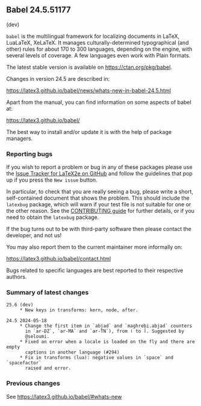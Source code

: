 ## Babel 24.5.51177

(dev)

`babel` is the multilingual framework for localizing documents in
LaTeX, LuaLaTeX, XeLaTeX. It manages culturally-determined
typographical (and other) rules for about 170 to 300 languages,
depending on the engine, with several levels of coverage. A few
languages even work with Plain formats.

The latest stable version is available on <https://ctan.org/pkg/babel>.

Changes in version 24.5 are described in:

https://latex3.github.io/babel/news/whats-new-in-babel-24.5.html

Apart from the manual, you can find information on some aspects of babel at:

https://latex3.github.io/babel/

The best way to install and/or update it is with the help of package
managers.

### Reporting bugs

If you wish to report a problem or bug in any of these packages please
use the
[Issue Tracker for LaTeX2e on GitHub](https://github.com/latex3/babel/issues)
and follow the guidelines that pop up if you press the `New issue`
button.

In particular, to check that you are really seeing a bug, please write
a short, self-contained document that shows the problem. This should
include the `latexbug` package, which will warn if your test file is
not suitable for one or the other reason. See the
[CONTRIBUTING guide](https://github.com/latex3/latex2e/blob/master/CONTRIBUTING.md)
for further details, or if you need to obtain the `latexbug` package.

If the bug turns out to be with third-party software then please
contact the developer, and not us!

You may also report them to the current maintainer more informally on:

   https://latex3.github.io/babel/contact.html

Bugs related to specific languages are best reported to their
respective authors.

### Summary of latest changes
```
25.6 (dev)
     * New keys in transforms: kern, node, after.

24.5 2024-05-18
     * Change the first item in `abjad` and `maghrebi.abjad` counters
       in `ar-DZ`, `ar-MA` and `ar-TN`), from ا to أ. Suggested by
       @seloumi.
     * Fixed an error when a locale is loaded on the fly and there are empty
       captions in another language (#294)
     * Fix in transforms (lua): negative values in `space` and `spacefactor`
       raised and error.
```

### Previous changes

See https://latex3.github.io/babel/#whats-new
